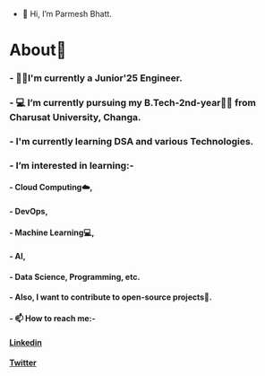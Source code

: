 - 👋 Hi, I’m Parmesh Bhatt.
#              About🤠
### - 👨‍🎓I'm currently a Junior'25 Engineer.
### - 💻 I’m currently pursuing my B.Tech-2nd-year👨‍🎓 from Charusat University, Changa.
### - I'm currently learning DSA and various Technologies.
### - I’m interested in learning:- 
   ####            - Cloud Computing☁️, 
   ####            - DevOps, 
   ####            - Machine Learning💻,
   ####            - AI, 
   ####            - Data Science, Programming, etc. 
#### - Also, I want to contribute to open-source projects📌.
#### - 📫 How to reach me:- 
 
   #### [Linkedin](https://www.linkedin.com/in/parmesh-bhatt-277971221/)
   #### [Twitter](https://twitter.com/Parmesh_119)
      
      

